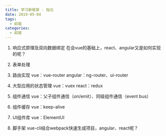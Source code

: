 ```yaml
---
title: 学习新框架 - 指北
date: 2019-05-04
tags:
  - 前端
categories:
  - 前端
---
```


1. 响应式原理及双向数据绑定
    在会vue的基础上，react、angular又是如何实现的呢？

2. 表单处理

3. 路由实现
    vue：vue-router
    angular：ng-router、ui-router

4. 大型应用的状态管理
    vue：vuex
    react：redux

5. 组件通信
    vue：父子组件通信（$on/$emit）、同级组件通信（event bus）

6. 组件缓存
    vue：keep-alive

7. UI组件库
    vue：ElementUI

8. 脚手架
    vue-cli结合webpack快速生成项目，angular、react呢？